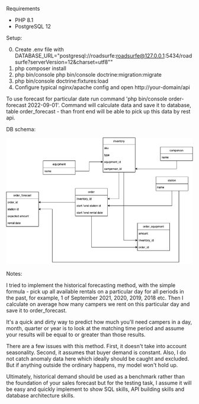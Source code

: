 Requirements
- PHP 8.1
- PostgreSQL 12


Setup:

0. Create .env file with DATABASE_URL="postgresql://roadsurfe:roadsurfe@127.0.0.1:5434/roadsurfe?serverVersion=12&charset=utf8""
1. php composer install
2. php bin/console php bin/console doctrine:migration:migrate
3. php bin/console doctrine:fixtures:load
4. Configure typical nginx/apache config and open http://your-domain/api

To use forecast for particular date run command 'php bin/console order-forecast 2022-09-01'. Command will calculate data
and save it to database, table order_forecast - than front end will be able to pick up this data by rest api.

DB schema:

<img src="campervans.jpg">


Notes:

I tried to implement the historical forecasting method, with the simple formula - pick up all available rentals
on a particular day for all periods in the past, for example, 1 of September 2021, 2020, 2019, 2018 etc. 
Then I calculate on average how many campers we rent on this particular day and save it to order_forecast.

It's a quick and dirty way to predict how much you'll need campers in a day, month,
quarter or year is to look at the matching time period and assume your results will be equal
to or greater than those results.

There are a few issues with this method. First, it doesn't take into account seasonality.
Second, it assumes that buyer demand is constant. Also, I do not catch anomaly data here which ideally 
should be caught and excluded. But if anything outside the ordinary happens, my model won't hold up.

Ultimately, historical demand should be used as a benchmark rather than the foundation of your sales forecast
but for the testing task, I assume it will be easy and quickly implement to show SQL skills, API building skills
and database architecture skills.




